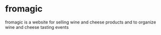 # fromagic
fromagic is a website for selling wine and cheese products and to organize wine and cheese tasting events
